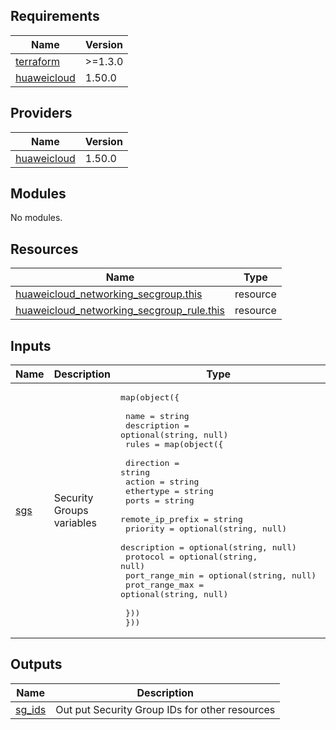 <!-- BEGIN_TF_DOCS -->
## Requirements

| Name | Version |
|------|---------|
| <a name="requirement_terraform"></a> [terraform](#requirement\_terraform) | >=1.3.0 |
| <a name="requirement_huaweicloud"></a> [huaweicloud](#requirement\_huaweicloud) | 1.50.0 |

## Providers

| Name | Version |
|------|---------|
| <a name="provider_huaweicloud"></a> [huaweicloud](#provider\_huaweicloud) | 1.50.0 |

## Modules

No modules.

## Resources

| Name | Type |
|------|------|
| [huaweicloud_networking_secgroup.this](https://registry.terraform.io/providers/huaweicloud/huaweicloud/1.50.0/docs/resources/networking_secgroup) | resource |
| [huaweicloud_networking_secgroup_rule.this](https://registry.terraform.io/providers/huaweicloud/huaweicloud/1.50.0/docs/resources/networking_secgroup_rule) | resource |

## Inputs

| Name | Description | Type | Default | Required |
|------|-------------|------|---------|:--------:|
| <a name="input_sgs"></a> [sgs](#input\_sgs) | Security Groups variables | <pre>map(object({<br><br>    name        = string<br>    description = optional(string, null)<br>    rules = map(object({<br><br>      direction        = string<br>      action           = string<br>      ethertype        = string<br>      ports            = string<br>      remote_ip_prefix = string<br>      priority         = optional(string, null)<br>      description      = optional(string, null)<br>      protocol         = optional(string, null)<br>      port_range_min   = optional(string, null)<br>      prot_range_max   = optional(string, null)<br><br>    }))<br>  }))</pre> | `{}` | no |

## Outputs

| Name | Description |
|------|-------------|
| <a name="output_sg_ids"></a> [sg\_ids](#output\_sg\_ids) | Out put Security Group IDs for other resources |
<!-- END_TF_DOCS -->